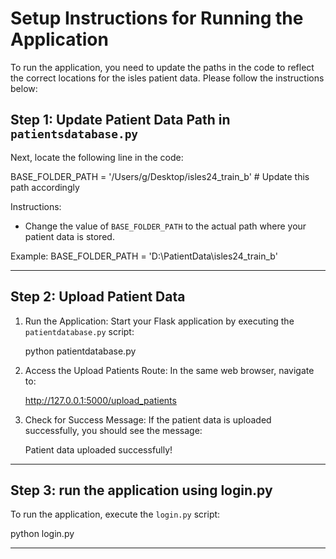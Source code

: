 # Setup Instructions for Running the Application

To run the application, you need to update the paths in the code to reflect the correct locations for the isles patient data. Please follow the instructions below:



## Step 1: Update Patient Data Path in `patientsdatabase.py`

Next, locate the following line in the code:

BASE_FOLDER_PATH = '/Users/g/Desktop/isles24_train_b'  # Update this path accordingly

Instructions:
- Change the value of `BASE_FOLDER_PATH` to the actual path where your patient data is stored.

Example:
BASE_FOLDER_PATH = 'D:\\PatientData\\isles24_train_b'

---


## Step 2: Upload Patient Data

1. Run the Application: Start your Flask application by executing the `patientdatabase.py` script:

   python patientdatabase.py

2. Access the Upload Patients Route: In the same web browser, navigate to:

   http://127.0.0.1:5000/upload_patients

3. Check for Success Message: If the patient data is uploaded successfully, you should see the message:

   Patient data uploaded successfully!

---

## Step 3:    run the application using login.py



To run the application, execute the `login.py` script:

python login.py

---
